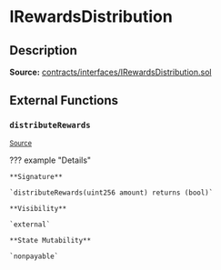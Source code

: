 # IRewardsDistribution

## Description

**Source:** [contracts/interfaces/IRewardsDistribution.sol](https://github.com/Synthetixio/synthetix/tree/v2.23.1-alpha/contracts/interfaces/IRewardsDistribution.sol)

## External Functions

### `distributeRewards`

<sub>[Source](https://github.com/Synthetixio/synthetix/tree/v2.23.1-alpha/contracts/interfaces/IRewardsDistribution.sol#L6)</sub>

??? example "Details"

    **Signature**

    `distributeRewards(uint256 amount) returns (bool)`

    **Visibility**

    `external`

    **State Mutability**

    `nonpayable`
